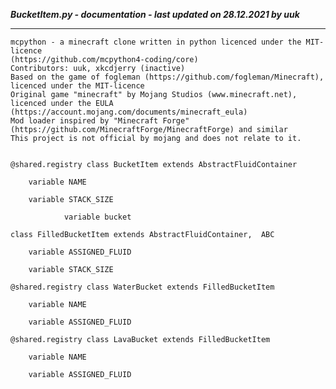 ***BucketItem.py - documentation - last updated on 28.12.2021 by uuk***
___

    mcpython - a minecraft clone written in python licenced under the MIT-licence 
    (https://github.com/mcpython4-coding/core)
    Contributors: uuk, xkcdjerry (inactive)
    Based on the game of fogleman (https://github.com/fogleman/Minecraft), licenced under the MIT-licence
    Original game "minecraft" by Mojang Studios (www.minecraft.net), licenced under the EULA
    (https://account.mojang.com/documents/minecraft_eula)
    Mod loader inspired by "Minecraft Forge" (https://github.com/MinecraftForge/MinecraftForge) and similar
    This project is not official by mojang and does not relate to it.


    @shared.registry class BucketItem extends AbstractFluidContainer

        variable NAME

        variable STACK_SIZE

                variable bucket

    class FilledBucketItem extends AbstractFluidContainer,  ABC

        variable ASSIGNED_FLUID

        variable STACK_SIZE

    @shared.registry class WaterBucket extends FilledBucketItem

        variable NAME

        variable ASSIGNED_FLUID

    @shared.registry class LavaBucket extends FilledBucketItem

        variable NAME

        variable ASSIGNED_FLUID